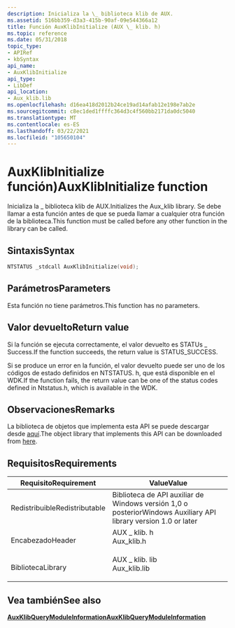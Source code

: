 ```yaml
---
description: Inicializa la \_ biblioteca klib de AUX.
ms.assetid: 516bb359-d3a3-415b-90af-09e544366a12
title: Función AuxKlibInitialize (AUX \_ klib. h)
ms.topic: reference
ms.date: 05/31/2018
topic_type:
- APIRef
- kbSyntax
api_name:
- AuxKlibInitialize
api_type:
- LibDef
api_location:
- Aux_klib.lib
ms.openlocfilehash: d16ea418d2012b24ce19ad14afab12e198e7ab2e
ms.sourcegitcommit: c8ec1ded1ffffc364d3c4f560bb2171da0dc5040
ms.translationtype: MT
ms.contentlocale: es-ES
ms.lasthandoff: 03/22/2021
ms.locfileid: "105650104"
---
```

# <a name="auxklibinitialize-function"></a><span data-ttu-id="c9d30-103">AuxKlibInitialize función)</span><span class="sxs-lookup"><span data-stu-id="c9d30-103">AuxKlibInitialize function</span></span>

<span data-ttu-id="c9d30-104">Inicializa la \_ biblioteca klib de AUX.</span><span class="sxs-lookup"><span data-stu-id="c9d30-104">Initializes the Aux\_klib library.</span></span> <span data-ttu-id="c9d30-105">Se debe llamar a esta función antes de que se pueda llamar a cualquier otra función de la biblioteca.</span><span class="sxs-lookup"><span data-stu-id="c9d30-105">This function must be called before any other function in the library can be called.</span></span>

## <a name="syntax"></a><span data-ttu-id="c9d30-106">Sintaxis</span><span class="sxs-lookup"><span data-stu-id="c9d30-106">Syntax</span></span>


```C++
NTSTATUS _stdcall AuxKlibInitialize(void);
```



## <a name="parameters"></a><span data-ttu-id="c9d30-107">Parámetros</span><span class="sxs-lookup"><span data-stu-id="c9d30-107">Parameters</span></span>

<span data-ttu-id="c9d30-108">Esta función no tiene parámetros.</span><span class="sxs-lookup"><span data-stu-id="c9d30-108">This function has no parameters.</span></span>

## <a name="return-value"></a><span data-ttu-id="c9d30-109">Valor devuelto</span><span class="sxs-lookup"><span data-stu-id="c9d30-109">Return value</span></span>

<span data-ttu-id="c9d30-110">Si la función se ejecuta correctamente, el valor devuelto es STATUs \_ Success.</span><span class="sxs-lookup"><span data-stu-id="c9d30-110">If the function succeeds, the return value is STATUS\_SUCCESS.</span></span>

<span data-ttu-id="c9d30-111">Si se produce un error en la función, el valor devuelto puede ser uno de los códigos de estado definidos en NTSTATUS. h, que está disponible en el WDK.</span><span class="sxs-lookup"><span data-stu-id="c9d30-111">If the function fails, the return value can be one of the status codes defined in Ntstatus.h, which is available in the WDK.</span></span>

## <a name="remarks"></a><span data-ttu-id="c9d30-112">Observaciones</span><span class="sxs-lookup"><span data-stu-id="c9d30-112">Remarks</span></span>

<span data-ttu-id="c9d30-113">La biblioteca de objetos que implementa esta API se puede descargar desde [aquí](https://www.microsoft.com/?ref=go).</span><span class="sxs-lookup"><span data-stu-id="c9d30-113">The object library that implements this API can be downloaded from [here](https://www.microsoft.com/?ref=go).</span></span>

## <a name="requirements"></a><span data-ttu-id="c9d30-114">Requisitos</span><span class="sxs-lookup"><span data-stu-id="c9d30-114">Requirements</span></span>



| <span data-ttu-id="c9d30-115">Requisito</span><span class="sxs-lookup"><span data-stu-id="c9d30-115">Requirement</span></span> | <span data-ttu-id="c9d30-116">Value</span><span class="sxs-lookup"><span data-stu-id="c9d30-116">Value</span></span> |
|----------------------------|------------------------------------------------------------------------------------------|
| <span data-ttu-id="c9d30-117">Redistribuible</span><span class="sxs-lookup"><span data-stu-id="c9d30-117">Redistributable</span></span><br/> | <span data-ttu-id="c9d30-118">Biblioteca de API auxiliar de Windows versión 1,0 o posterior</span><span class="sxs-lookup"><span data-stu-id="c9d30-118">Windows Auxiliary API library version 1.0 or later</span></span><br/>                            |
| <span data-ttu-id="c9d30-119">Encabezado</span><span class="sxs-lookup"><span data-stu-id="c9d30-119">Header</span></span><br/>          | <dl> <span data-ttu-id="c9d30-120"><dt>AUX \_ klib. h</dt></span><span class="sxs-lookup"><span data-stu-id="c9d30-120"><dt>Aux\_klib.h</dt></span></span> </dl>   |
| <span data-ttu-id="c9d30-121">Biblioteca</span><span class="sxs-lookup"><span data-stu-id="c9d30-121">Library</span></span><br/>         | <dl> <span data-ttu-id="c9d30-122"><dt>AUX \_ klib. lib</dt></span><span class="sxs-lookup"><span data-stu-id="c9d30-122"><dt>Aux\_klib.lib</dt></span></span> </dl> |



## <a name="see-also"></a><span data-ttu-id="c9d30-123">Vea también</span><span class="sxs-lookup"><span data-stu-id="c9d30-123">See also</span></span>

<dl> <dt>

[<span data-ttu-id="c9d30-124">**AuxKlibQueryModuleInformation**</span><span class="sxs-lookup"><span data-stu-id="c9d30-124">**AuxKlibQueryModuleInformation**</span></span>](auxklibquerymoduleinformation-func.md)
</dt> </dl>

 

 




